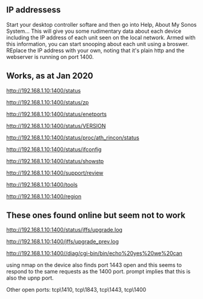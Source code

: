 IP addressess
-------------

Start your desktop controller softare and then go into Help, About My Sonos System...
This will give you some rudimentary data about each device including the IP address of each unit seen on the local network.
Armed with this information, you can start snooping about each unit using a broswer.  REplace the IP address with your own, noting that it's plain http and the webserver is running on port 1400.  

Works, as at Jan 2020
---------------------
http://192.168.1.10:1400/status

http://192.168.1.10:1400/status/zp

http://192.168.1.10:1400/status/enetports

http://192.168.1.10:1400/status/VERSION

http://192.168.1.10:1400/status/proc/ath_rincon/status

http://192.168.1.10:1400/status/ifconfig

http://192.168.1.10:1400/status/showstp

http://192.168.1.10:1400/support/review

http://192.168.1.10:1400/tools

http://192.168.1.10:1400/region



These ones found online but seem not to work
--------------------------------------------
http://192.168.1.10:1400/status/jffs/upgrade.log

http://192.168.1.10:1400/jffs/upgrade_prev.log

http://192.168.1.10:1400//diag/cgi-bin/bin/echo%20yes%20we%20can


using nmap on the device also finds port 1443 open and this seems to respond to the same requests as the 1400 port. prompt implies that this is also the upnp port.

Other open ports: tcp\1410, tcp\1843, tcp\1443, tcp\1400



